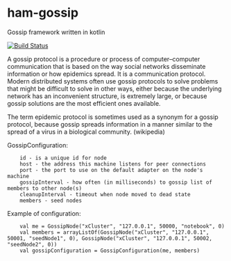# ham-gossip
Gossip framework written in kotlin

[![Build Status](https://travis-ci.org/laviua/ham-gossip.svg?branch=master)](https://travis-ci.org/laviua/ham-gossip)

A gossip protocol is a procedure or process of computer–computer communication that is based on the way social networks disseminate information or how epidemics spread. It is a communication protocol. Modern distributed systems often use gossip protocols to solve problems that might be difficult to solve in other ways, either because the underlying network has an inconvenient structure, is extremely large, or because gossip solutions are the most efficient ones available.

The term epidemic protocol is sometimes used as a synonym for a gossip protocol, because gossip spreads information in a manner similar to the spread of a virus in a biological community. (wikipedia)

GossipConfiguration:

        id - is a unique id for node
        host - the address this machine listens for peer connections
        port - the port to use on the default adapter on the node's machine
        gossipInterval - how often (in milliseconds) to gossip list of members to other node(s)
        cleanupInterval - timeout when node moved to dead state
        members - seed nodes

Example of configuration:

        val me = GossipNode("xCluster", "127.0.0.1", 50000, "notebook", 0)
        val members = arrayListOf(GossipNode("xCluster", "127.0.0.1", 50001, "seedNode1", 0), GossipNode("xCluster", "127.0.0.1", 50002, "seedNode2", 0))
        val gossipConfiguration = GossipConfiguration(me, members)
